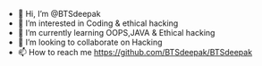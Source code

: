 - 👋 Hi, I’m @BTSdeepak
- 👀 I’m interested in Coding & ethical hacking
- 🌱 I’m currently learning OOPS,JAVA & Ethical hacking
- 💞️ I’m looking to collaborate on Hacking
- 📫 How to reach me https://github.com/BTSdeepak/BTSdeepak


<!---
BTSdeepak/BTSdeepak is a ✨ special ✨ repository because its `README.md` (this file) appears on your GitHub profile.
You can click the Preview link to take a look at your changes.
--->
